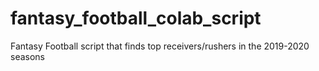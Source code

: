 # fantasy_football_colab_script
Fantasy Football script that finds top receivers/rushers in the 2019-2020 seasons
